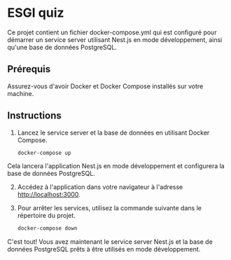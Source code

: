 # ESGI quiz

Ce projet contient un fichier docker-compose.yml qui est configuré pour démarrer un service server utilisant Nest.js en mode développement, ainsi qu'une base de données PostgreSQL.

## Prérequis
Assurez-vous d'avoir Docker et Docker Compose installés sur votre machine.

## Instructions

1. Lancez le service server et la base de données en utilisant Docker Compose.

    ```bash
    docker-compose up
    ```

Cela lancera l'application Nest.js en mode développement et configurera la base de données PostgreSQL.
 
2. Accédez à l'application dans votre navigateur à l'adresse [http://localhost:3000](http://localhost:3000).

3. Pour arrêter les services, utilisez la commande suivante dans le répertoire du projet.

    ```bash
    docker-compose down
    ```

C'est tout! Vous avez maintenant le service server Nest.js et la base de données PostgreSQL prêts à être utilisés en mode développement.
